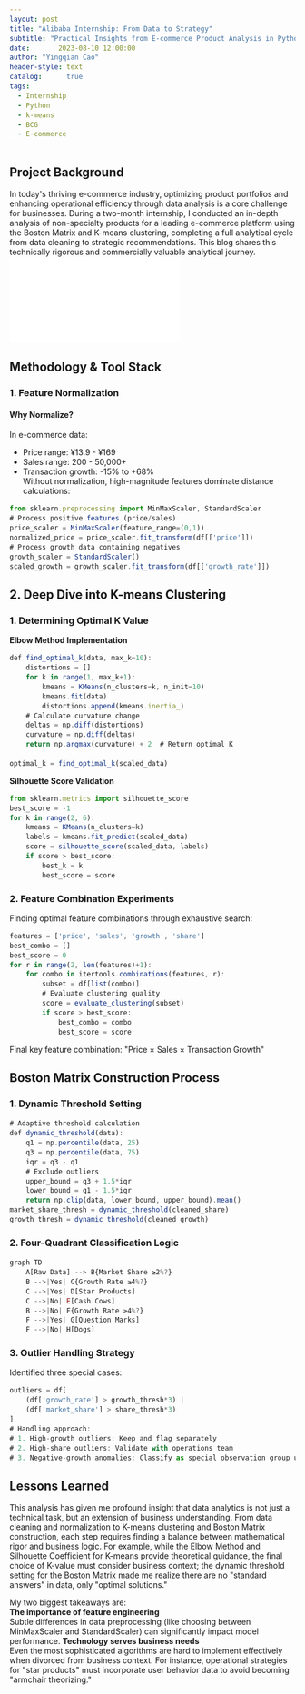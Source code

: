 ```yaml
---
layout: post
title: "Alibaba Internship: From Data to Strategy"
subtitle: "Practical Insights from E-commerce Product Analysis in Python"
date:       2023-08-10 12:00:00
author: "Yingqian Cao"
header-style: text
catalog:      true
tags:
  - Internship
  - Python
  - k-means
  - BCG
  - E-commerce
---
```


## Project Background

In today's thriving e-commerce industry, optimizing product portfolios and enhancing operational 
efficiency through data analysis is a core challenge for businesses. During a two-month internship, 
I conducted an in-depth analysis of non-specialty products for a leading e-commerce platform using 
the Boston Matrix and K-means clustering, completing a full analytical cycle from data cleaning to 
strategic recommendations. This blog shares this technically rigorous and commercially valuable 
analytical journey.
![](/img/36600_poster.pdf)


## Methodology & Tool Stack

### 1. Feature Normalization
#### Why Normalize?
In e-commerce data:  
- Price range: ¥13.9 - ¥169  
- Sales range: 200 - 50,000+  
- Transaction growth: -15% to +68%  
Without normalization, high-magnitude features dominate distance calculations:

```ts
from sklearn.preprocessing import MinMaxScaler, StandardScaler
# Process positive features (price/sales)
price_scaler = MinMaxScaler(feature_range=(0,1)) 
normalized_price = price_scaler.fit_transform(df[['price']])
# Process growth data containing negatives
growth_scaler = StandardScaler()
scaled_growth = growth_scaler.fit_transform(df[['growth_rate']])
```

## 2. Deep Dive into K-means Clustering
### 1. Determining Optimal K Value
**Elbow Method Implementation**
```ts
def find_optimal_k(data, max_k=10):
    distortions = []
    for k in range(1, max_k+1):
        kmeans = KMeans(n_clusters=k, n_init=10)
        kmeans.fit(data)
        distortions.append(kmeans.inertia_)
    # Calculate curvature change
    deltas = np.diff(distortions)
    curvature = np.diff(deltas)
    return np.argmax(curvature) + 2  # Return optimal K

optimal_k = find_optimal_k(scaled_data)  
```
**Silhouette Score Validation**
```ts
from sklearn.metrics import silhouette_score
best_score = -1
for k in range(2, 6):
    kmeans = KMeans(n_clusters=k)
    labels = kmeans.fit_predict(scaled_data)
    score = silhouette_score(scaled_data, labels)
    if score > best_score:
        best_k = k
        best_score = score
```
### 2. Feature Combination Experiments
Finding optimal feature combinations through exhaustive search:
```ts
features = ['price', 'sales', 'growth', 'share']
best_combo = []
best_score = 0
for r in range(2, len(features)+1):
    for combo in itertools.combinations(features, r):
        subset = df[list(combo)]
        # Evaluate clustering quality
        score = evaluate_clustering(subset)
        if score > best_score:
            best_combo = combo
            best_score = score
```
Final key feature combination:
"Price × Sales × Transaction Growth"

## Boston Matrix Construction Process
### 1. Dynamic Threshold Setting
```ts
# Adaptive threshold calculation
def dynamic_threshold(data):
    q1 = np.percentile(data, 25)
    q3 = np.percentile(data, 75)
    iqr = q3 - q1
    # Exclude outliers
    upper_bound = q3 + 1.5*iqr
    lower_bound = q1 - 1.5*iqr
    return np.clip(data, lower_bound, upper_bound).mean()
market_share_thresh = dynamic_threshold(cleaned_share)
growth_thresh = dynamic_threshold(cleaned_growth)
```
### 2. Four-Quadrant Classification Logic
```ts
graph TD
    A[Raw Data] --> B{Market Share ≥2%?}
    B -->|Yes| C{Growth Rate ≥4%?}
    C -->|Yes| D[Star Products]
    C -->|No| E[Cash Cows]
    B -->|No| F{Growth Rate ≥4%?}
    F -->|Yes| G[Question Marks]
    F -->|No| H[Dogs]
```
### 3. Outlier Handling Strategy
Identified three special cases:
```ts
outliers = df[
    (df['growth_rate'] > growth_thresh*3) | 
    (df['market_share'] > share_thresh*3)
]
# Handling approach:
# 1. High-growth outliers: Keep and flag separately
# 2. High-share outliers: Validate with operations team
# 3. Negative-growth anomalies: Classify as special observation group under Dogs
```




## Lessons Learned

This analysis has given me profound insight that data analytics is not just a technical task,
but an extension of business understanding. From data cleaning and normalization to K-means clustering 
and Boston Matrix construction, each step requires finding a balance between mathematical rigor and business 
logic. For example, while the Elbow Method and Silhouette Coefficient for K-means provide theoretical guidance,
the final choice of K-value must consider business context; the dynamic threshold setting for the Boston Matrix 
made me realize there are no "standard answers" in data, only "optimal solutions."  

My two biggest takeaways are:  
**The importance of feature engineering**  
Subtle differences in data preprocessing (like choosing between MinMaxScaler and StandardScaler) can significantly impact model performance.
**Technology serves business needs**  
Even the most sophisticated algorithms are hard to implement effectively when divorced from business context. 
For instance, operational strategies for "star products" must incorporate user behavior data to avoid becoming "armchair theorizing."

